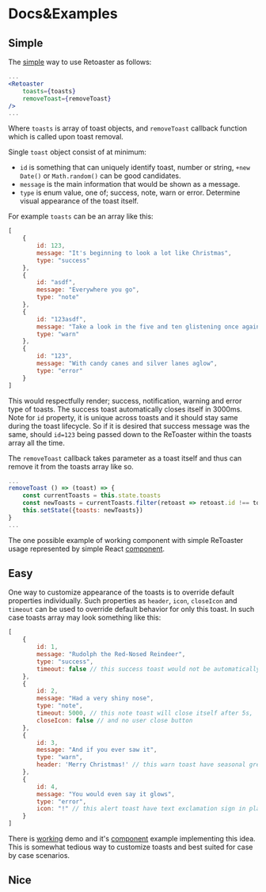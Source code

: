 # Docs&Examples

## Simple

The [simple][simple] way to use Retoaster as follows:


```jsx
...
<Retoaster
    toasts={toasts}
    removeToast={removeToast}
/>
...
```

Where `toasts` is array of toast objects, and `removeToast` callback function which is called upon toast removal.

Single `toast` object consist of at minimum:

 - `id` is something that can uniquely identify toast, number or string, `+new Date()` or `Math.random()` can be good candidates.
 - `message` is the main information that would be shown as a message.
 - `type` is enum value, one of; success, note, warn or error. Determine visual appearance of the toast itself.

For example `toasts` can be an array like this:

```js
[
    {
        id: 123,
        message: "It's beginning to look a lot like Christmas",
        type: "success"
    },
    {
        id: "asdf",
        message: "Everywhere you go",
        type: "note"
    },
    {
        id: "123asdf",
        message: "Take a look in the five and ten glistening once again",
        type: "warn"
    },
    {
        id: "123",
        message: "With candy canes and silver lanes aglow",
        type: "error"
    }
]
```

This would respectfully render; success, notification, warning and error type of toasts. The success toast automatically closes itself in 3000ms. Note for `id` property, it is unique across toasts and it should stay same during the toast lifecycle. So if it is desired that success message was the same, should `id=123` being passed down to the ReToaster within the toasts array all the time.

The `removeToast` callback takes parameter as a toast itself and thus can remove it from the toasts array like so.

```jsx
...
removeToast () => (toast) => {
    const currentToasts = this.state.toasts
    const newToasts = currentToasts.filter(retoast => retoast.id !== toast.id)
    this.setState({toasts: newToasts})
}
...
```

The one possible example of working component with simple ReToaster usage represented by simple React [component][simple-src].

## Easy

One way to customize appearance of the toasts is to override default properties individually.  Such properties as `header`, `icon`, `closeIcon` and `timeout` can be used to override default behavior for only this toast. In such case toasts array may look something like this:

```js
[
    {
        id: 1,
        message: "Rudolph the Red-Nosed Reindeer",
        type: "success",
        timeout: false // this success toast would not be automatically hidden
    },
    {
        id: 2,
        message: "Had a very shiny nose",
        type: "note",
        timeout: 5000, // this note toast will close itself after 5s,
        closeIcon: false // and no user close button
    },
    {
        id: 3,
        message: "And if you ever saw it",
        type: "warn",
        header: 'Merry Christmas!' // this warn toast have seasonal greeting header
    },
    {
        id: 4,
        message: "You would even say it glows",
        type: "error",
        icon: "!" // this alert toast have text exclamation sign in place of icon
    }
]
```
There is [working][easy] demo and it's [component][easy-src] example implementing this idea.
This is somewhat tedious way to customize toasts and best suited for case by case scenarios.

## Nice




[simple]: https://dmi3y.github.io/retoaster/examples/simple/index.html
[simple-src]: simple-src.js
[easy]: https://dmi3y.github.io/retoaster/examples/easy/index.html
[easy-src]: easy-src.js
